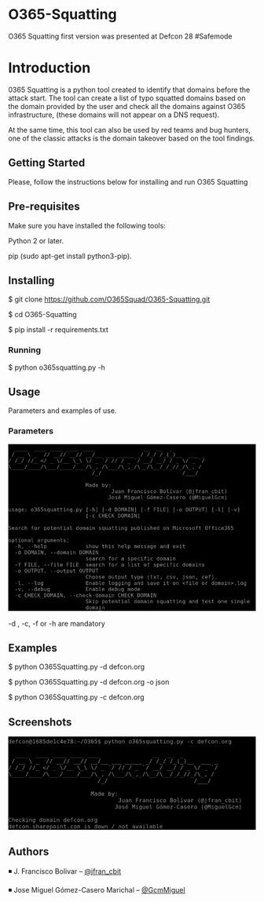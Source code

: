 # O365-Squatting

O365 Squatting first version was presented at Defcon 28 #Safemode

# Introduction
0365 Squatting is a python tool created to identify that domains before the attack start. The tool can create a list of typo squatted domains based on the domain provided by the user and check all the domains against O365 infrastructure, (these domains will not appear on a DNS request).

At the same time, this tool can also be used by red teams and bug hunters, one of the classic attacks is the domain takeover based on the tool findings.

## Getting Started
Please, follow the instructions below for installing and run O365 Squatting

## Pre-requisites
Make sure you have installed the following tools:

Python 2 or later.

pip (sudo apt-get install python3-pip).

## Installing

$ git clone https://github.com/O365Squad/O365-Squatting.git

$ cd O365-Squatting

$ pip install -r requirements.txt

### Running

$ python o365squatting.py -h

## Usage
Parameters and examples of use.

### Parameters

![alt text](https://github.com/O365Squad/O365-Squatting/blob/master/img/options.png)

-d , -c, -f or -h are mandatory

## Examples

$ python O365Squatting.py -d defcon.org

$ python O365Squatting.py -d defcon.org -o json

$ python O365Squatting.py -c defcon.org 



## Screenshots

![alt text](https://github.com/O365Squad/O365-Squatting/blob/master/img/check.png)

## Authors

:black_medium_small_square: J. Francisco Bolivar – [@jfran_cbit](https://twitter.com/JFran_cbit)

:black_medium_small_square: Jose Miguel Gómez-Casero Marichal – [@GcmMiguel](https://twitter.com/JGcmMiguel) 

